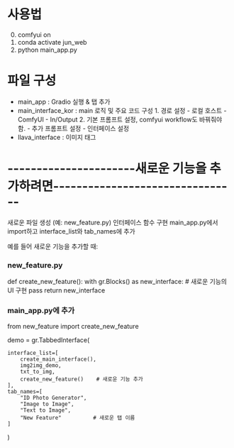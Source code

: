 # 사용법
0. comfyui on
1. conda activate jun_web
2. python main_app.py


# 파일 구성
- main_app : Gradio 실행 & 탭 추가
- main_interface_kor : main 로직 및 주요 코드 구성
      1. 경로 설정
          - 로컬 호스트
          - ComfyUI
          - In/Output
      2. 기본 프롬프트 설정, comfyui workflow도 바꿔줘야 함.
          - 추가 프롬프트 설정
          - 인터페이스 설정
- llava_interface : 이미지 태그


# ----------------------새로운 기능을 추가하려면--------------------------------

새로운 파일 생성 (예: new_feature.py)
인터페이스 함수 구현
main_app.py에서 import하고 interface_list와 tab_names에 추가

예를 들어 새로운 기능을 추가할 때:
### new_feature.py
def create_new_feature():
    with gr.Blocks() as new_interface:
        # 새로운 기능의 UI 구현
        pass
    return new_interface

### main_app.py에 추가
from new_feature import create_new_feature

demo = gr.TabbedInterface(
    
    interface_list=[
        create_main_interface(),
        img2img_demo,
        txt_to_img,
        create_new_feature()    # 새로운 기능 추가
    ],
    tab_names=[
        "ID Photo Generator",
        "Image to Image",
        "Text to Image",
        "New Feature"          # 새로운 탭 이름
    ]
)
